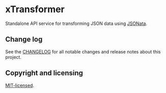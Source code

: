# xTransformer

Standalone API service for transforming JSON data using [JSONata](https://jsonata.org/).

## Change log

See the [CHANGELOG](CHANGELOG.md) for all notable changes and release notes about
this project.

## Copyright and licensing

[MIT-licensed](LICENSE).
